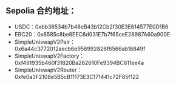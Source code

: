 ## Sepolia 合约地址：
- USDC：0xbb38534b7b48eB43b12Cb2f30E3E614577E0D1B6
- ERC20：0x8585c8be8EEC8d031E7b7f65ceE28987A60a900E
- SimpleUniswapV2Pair：0x6a44c3772012aecb6e956992826f6566ab16849f
- SimpleUniswapV2Factory：0xf491935b460f31820Ba262610Fe9394BC611ee4a
- SimpleUniswapV2Router：0xfe0a3F2108e5B5cB11173E3C171441c72F85f122
